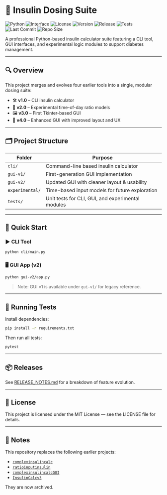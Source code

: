 # 🧪 Insulin Dosing Suite

![Python](https://img.shields.io/badge/Python-3.10+-blue.svg)
![Interface](https://img.shields.io/badge/Interface-CLI%20%7C%20GUI-green.svg)
![License](https://img.shields.io/badge/License-MIT-brightgreen.svg)
![Version](https://img.shields.io/github/v/tag/mattyhakin/insulin-dosing-suite?label=version)
![Release](https://img.shields.io/github/release/mattyhakin/insulin-dosing-suite.svg)
![Tests](https://github.com/mattyhakin/insulin-dosing-suite/actions/workflows/python-ci.yml/badge.svg)
![Last Commit](https://img.shields.io/github/last-commit/mattyhakin/insulin-dosing-suite)
![Repo Size](https://img.shields.io/github/repo-size/mattyhakin/insulin-dosing-suite)

A professional Python-based insulin calculator suite featuring a CLI tool, GUI interfaces, and experimental logic modules to support diabetes management.

---

## 🔍 Overview

This project merges and evolves four earlier tools into a single, modular dosing suite:

- 🛠 **v1.0** – CLI insulin calculator  
- 🧪 **v2.0** – Experimental time-of-day ratio models  
- 🖼 **v3.0** – First Tkinter-based GUI  
- 🚀 **v4.0** – Enhanced GUI with improved layout and UX

---

## 🗂 Project Structure

| Folder         | Purpose                                              |
|----------------|------------------------------------------------------|
| `cli/`         | Command-line based insulin calculator                |
| `gui-v1/`      | First-generation GUI implementation                  |
| `gui-v2/`      | Updated GUI with cleaner layout & usability          |
| `experimental/`| Time-based input models for future exploration       |
| `tests/`       | Unit tests for CLI, GUI, and experimental modules    |

---

## 🚀 Quick Start

### ▶️ CLI Tool
```bash
python cli/main.py
```

### 🖥 GUI App (v2)
```bash
python gui-v2/app.py
```

> Note: GUI v1 is available under `gui-v1/` for legacy reference.

---

## 🧪 Running Tests

Install dependencies:
```bash
pip install -r requirements.txt
```

Then run all tests:
```bash
pytest
```

---

## 📦 Releases

See [RELEASE_NOTES.md](./RELEASE_NOTES.md) for a breakdown of feature evolution.

---

## 📜 License

This project is licensed under the MIT License — see the LICENSE file for details.

---

## 📝 Notes

This repository replaces the following earlier projects:
- [`complexinsulincalc`](https://github.com/mattyhakin/complexinsulincalc)
- [`ratioinputinsulin`](https://github.com/mattyhakin/ratioinputinsulin)
- [`complexinsulincalcGUI`](https://github.com/mattyhakin/complexinsulincalcGUI)
- [`InsulinCalcv3`](https://github.com/mattyhakin/InsulinCalcv3)

They are now archived.
